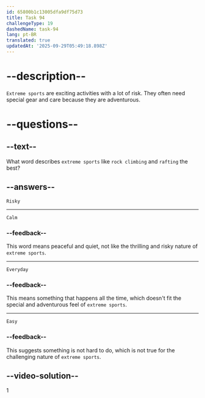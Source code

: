 ```yaml
---
id: 65800b1c13005dfa9df75d73
title: Task 94
challengeType: 19
dashedName: task-94
lang: pt-BR
translated: true
updatedAt: '2025-09-29T05:49:18.898Z'
---
```


# --description--

`Extreme sports` are exciting activities with a lot of risk. They often need special gear and care because they are adventurous.

# --questions--

## --text--

What word describes `extreme sports` like `rock climbing` and `rafting` the best?

## --answers--

`Risky`

---

`Calm`

### --feedback--

This word means peaceful and quiet, not like the thrilling and risky nature of `extreme sports`.

---

`Everyday`

### --feedback--

This means something that happens all the time, which doesn't fit the special and adventurous feel of `extreme sports`.

---

`Easy`

### --feedback--

This suggests something is not hard to do, which is not true for the challenging nature of `extreme sports`.

## --video-solution--

1
